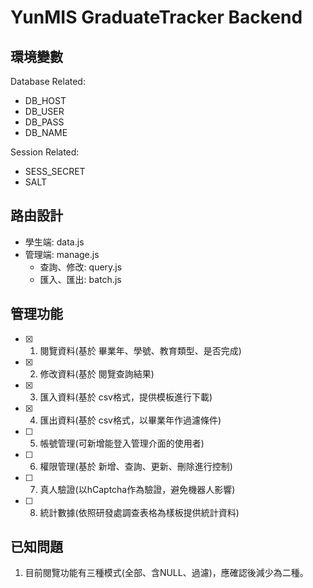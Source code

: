 # YunMIS GraduateTracker Backend

## 環境變數

Database Related:
- DB_HOST
- DB_USER
- DB_PASS
- DB_NAME

Session Related:
- SESS_SECRET
- SALT

## 路由設計

- 學生端: data.js
- 管理端: manage.js
  - 查詢、修改: query.js
  - 匯入、匯出: batch.js

## 管理功能

- [x] 1. 閱覽資料(基於 畢業年、學號、教育類型、是否完成)
- [x] 2. 修改資料(基於 閱覽查詢結果)
- [x] 3. 匯入資料(基於 csv格式，提供模板進行下載)
- [x] 4. 匯出資料(基於 csv格式，以畢業年作過濾條件)
- [ ] 5. 帳號管理(可新增能登入管理介面的使用者)
- [ ] 6. 權限管理(基於 新增、查詢、更新、刪除進行控制)
- [ ] 7. 真人驗證(以hCaptcha作為驗證，避免機器人影響)
- [ ] 8. 統計數據(依照研發處調查表格為樣板提供統計資料)

## 已知問題

1. 目前閱覽功能有三種模式(全部、含NULL、過濾)，應確認後減少為二種。

